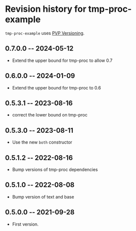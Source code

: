 # Revision history for tmp-proc-example

`tmp-proc-example` uses [PVP Versioning][1].

## 0.7.0.0 -- 2024-05-12

* Extend the upper bound for tmp-proc to allow 0.7

## 0.6.0.0 -- 2024-01-09

* Extend the upper bound for tmp-proc to 0.6

## 0.5.3.1 -- 2023-08-16

* correct the lower bound on tmp-proc

## 0.5.3.0 -- 2023-08-11

* Use the new `both` constructor

## 0.5.1.2 -- 2022-08-16

* Bump versions of tmp-proc dependencies

## 0.5.1.0 -- 2022-08-08

* Bump version of text and base

## 0.5.0.0 -- 2021-09-28

* First version.

[1]: https://pvp.haskell.org
